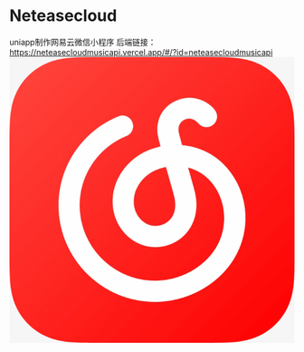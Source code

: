 # Neteasecloud
uniapp制作网易云微信小程序
后端链接：https://neteasecloudmusicapi.vercel.app/#/?id=neteasecloudmusicapi
![image](https://github.com/xiaobaicheng/Neteasecloud/blob/master/image/logosmale.png)
